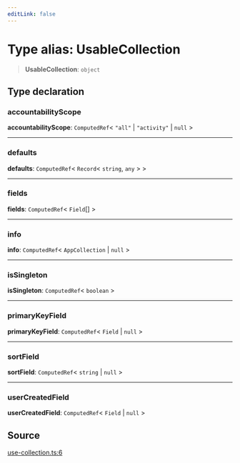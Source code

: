 ```yaml
---
editLink: false
---
```


# Type alias: UsableCollection

> **UsableCollection**: `object`

## Type declaration

### accountabilityScope

**accountabilityScope**: `ComputedRef`\< `"all"` \| `"activity"` \| `null` \>

---

### defaults

**defaults**: `ComputedRef`\< `Record`\< `string`, `any` \> \>

---

### fields

**fields**: `ComputedRef`\< `Field`[] \>

---

### info

**info**: `ComputedRef`\< `AppCollection` \| `null` \>

---

### isSingleton

**isSingleton**: `ComputedRef`\< `boolean` \>

---

### primaryKeyField

**primaryKeyField**: `ComputedRef`\< `Field` \| `null` \>

---

### sortField

**sortField**: `ComputedRef`\< `string` \| `null` \>

---

### userCreatedField

**userCreatedField**: `ComputedRef`\< `Field` \| `null` \>

## Source

[use-collection.ts:6](https://github.com/directus/directus/blob/7789a6c53/packages/composables/src/use-collection.ts#L6)

